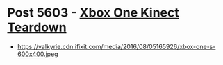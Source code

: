 # Post 5603 - [Xbox One Kinect Teardown](https://www.ifixit.com/News/5603/xbox-one-kinect-teardown)

- https://valkyrie.cdn.ifixit.com/media/2016/08/05165926/xbox-one-s-600x400.jpeg
